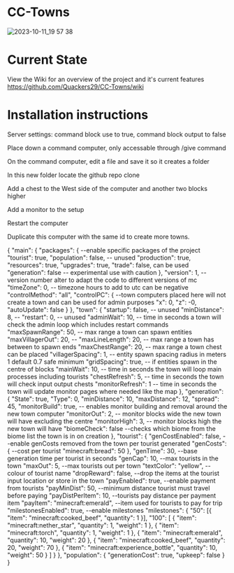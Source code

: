 # CC-Towns
![2023-10-11_19 57 38](https://github.com/Quackers29/CC-Towns/assets/11053436/10cdbb2f-fdda-4f29-a7a4-6d07c8116f14)


# Current State
  View the Wiki for an overview of the project and it's current features
  https://github.com/Quackers29/CC-Towns/wiki

# Installation instructions

Server settings: command block use to true, command block output to false

Place down a command computer, only accessable through /give command

On the command computer, edit a file and save it so it creates a folder

In this new folder locate the github repo clone

Add a chest to the West side of the computer and another two blocks higher

Add a monitor to the setup

Restart the computer

Duplicate this computer with the same id to create more towns.



{
  "main": {
    "packages": { --enable specific packages of the project
      "tourist": true,
      "population": false, -- unused
      "production": true,
      "resources": true,
      "upgrades": true,
      "trade": false, can be used
      "generation": false -- experimental use with caution 
    },
    "version": 1, -- version number alter to adapt the code to different versions of mc
    "timeZone": 0, -- timezone hours to add to utc can be negative 
    "controlMethod": "all",
    "controlPC": { --town computers placed here will not create a town and can be used for admin purposes 
      "x": 0,
      "z": -0,
      "autoUpdate": false
    }
  },
  "town": {
    "startup": false, -- unused
    "minDistance": 8, -- 
    "restart": 0, -- unused
    "adminWait": 10, -- time in seconds a town will check the admin loop which includes restart commands
    "maxSpawnRange": 50, -- max range a town can spawn entities 
    "maxVillagerOut": 20, --
    "maxLineLength": 20, -- max range a town has between to spawn ends
    "maxChestRange": 20, -- max range a town chest can be placed
    "villagerSpacing": 1, -- entity spawn spacing radius in meters 1 default 0.7 safe minimum
    "gridSpacing": true, -- if entities spawn in the centre of blocks
    "mainWait": 10, -- time in seconds the town will loop  main processes including tourists
    "chestRefresh": 5, -- time in seconds the town will check input output chests
    "monitorRefresh": 1 -- time in seconds the town will update monitor pages where needed like the map
  },
  "generation": {
    "State": true,
    "Type": 0,
    "minDistance": 10,
    "maxDistance": 12,
    "spread": 45,
    "monitorBuild": true, -- enables monitor building and removal around the new town computer
    "monitorOut": 2, -- monitor blocks wide the new town will have excluding the centre 
    "monitorHigh": 3, -- monitor blocks high the new town will have
    "biomeCheck": false --checks which biome from the biome list the town is in on creation
  },
  "tourist": {
    "genCostEnabled": false, --enable genCosts removed from the town per tourist generated
    "genCosts": { --cost per tourist
      "minecraft:bread": 50
    },
    "genTime": 30, --base generation time per tourist in seconds
    "genCap": 10, --max tourists in the town
    "maxOut": 5, --max tourists out per town
    "textColor": "yellow", --colour of tourist name
    "dropReward": false, --drop the items at the tourist input location or store in the town
    "payEnabled": true, --enable payment from tourists
    "payMinDist": 50, --minimum distance tourist must travel before paying
    "payDistPerItem": 10, --tourists pay distance per payment item
    "payItem": "minecraft:emerald", --item used for tourists to pay for trip
    "milestonesEnabled": true, --enable milestones
    "milestones": {
      "50": [{ "item": "minecraft:cooked_beef", "quantity": 1 }],
      "100": [
        { "item": "minecraft:nether_star", "quantity": 1, "weight": 1 },
        { "item": "minecraft:torch", "quantity": 1, "weight": 1 },
        { "item": "minecraft:emerald", "quantity": 10, "weight": 20 },
        { "item": "minecraft:cooked_beef", "quantity": 20, "weight": 70 },
        { "item": "minecraft:experience_bottle", "quantity": 10, "weight": 50 }
      ]
    }
  },
  "population": {
    "generationCost": true,
    "upkeep": false
  }
}


